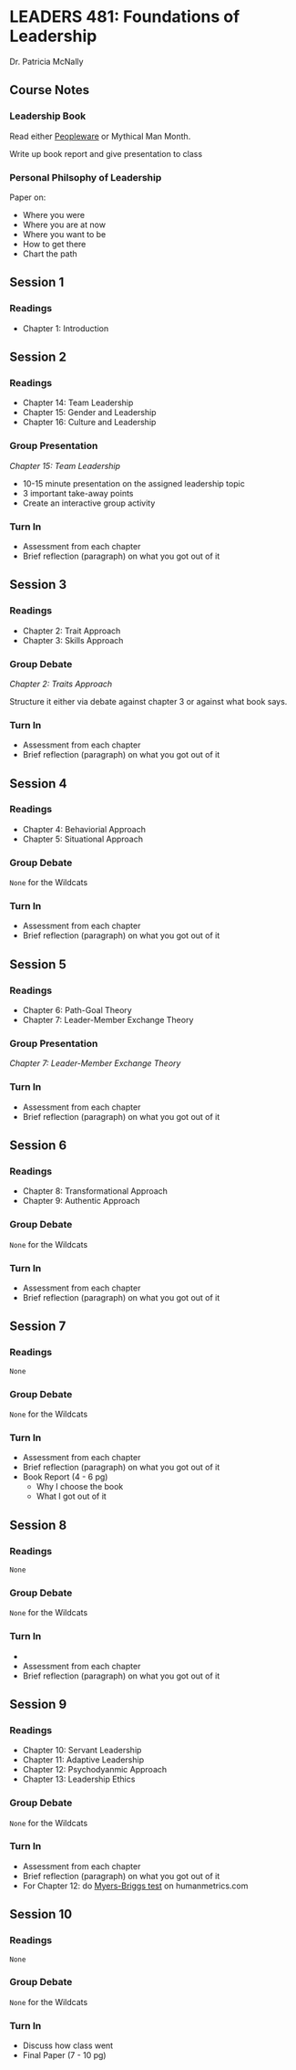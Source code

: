 # LEADERS 481: Foundations of Leadership

Dr. Patricia McNally

## Course Notes

### Leadership Book

Read either [Peopleware](https://www.amazon.com/Peopleware-Productive-Projects-Tom-DeMarco/dp/0932633439) or Mythical Man Month.

Write up book report and give presentation to class

### Personal Philsophy of Leadership

Paper on:
* Where you were
* Where you are at now
* Where you want to be
* How to get there
* Chart the path

## Session 1

### Readings

* Chapter 1: Introduction

## Session 2

### Readings

* Chapter 14: Team Leadership
* Chapter 15: Gender and Leadership
* Chapter 16: Culture and Leadership

### Group Presentation

*Chapter 15: Team Leadership*

* 10-15 minute presentation on the assigned leadership topic
* 3 important take-away points
* Create an interactive group activity

### Turn In

* Assessment from each chapter
* Brief reflection (paragraph) on what you got out of it

## Session 3

### Readings

* Chapter 2: Trait Approach
* Chapter 3: Skills Approach

### Group Debate

*Chapter 2: Traits Approach*

Structure it either via debate against chapter 3 or against what book says.

### Turn In

* Assessment from each chapter
* Brief reflection (paragraph) on what you got out of it

## Session 4

### Readings

* Chapter 4: Behaviorial Approach
* Chapter 5: Situational Approach

### Group Debate

`None` for the Wildcats

### Turn In

* Assessment from each chapter
* Brief reflection (paragraph) on what you got out of it

## Session 5

### Readings

* Chapter 6: Path-Goal Theory
* Chapter 7: Leader-Member Exchange Theory

### Group Presentation

*Chapter 7: Leader-Member Exchange Theory*

### Turn In

* Assessment from each chapter
* Brief reflection (paragraph) on what you got out of it

## Session 6

### Readings

* Chapter 8: Transformational Approach
* Chapter 9: Authentic Approach

### Group Debate

`None` for the Wildcats

### Turn In

* Assessment from each chapter
* Brief reflection (paragraph) on what you got out of it

## Session 7

### Readings

`None`

### Group Debate

`None` for the Wildcats

### Turn In

* Assessment from each chapter
* Brief reflection (paragraph) on what you got out of it
* Book Report (4 - 6 pg)
    * Why I choose the book
    * What I got out of it

## Session 8

### Readings

`None`

### Group Debate

`None` for the Wildcats

### Turn In

*
* Assessment from each chapter
* Brief reflection (paragraph) on what you got out of it

## Session 9

### Readings

* Chapter 10: Servant Leadership
* Chapter 11: Adaptive Leadership
* Chapter 12: Psychodyanmic Approach
* Chapter 13: Leadership Ethics

### Group Debate

`None` for the Wildcats

### Turn In

* Assessment from each chapter
* Brief reflection (paragraph) on what you got out of it
* For Chapter 12: do [Myers-Briggs test](http://www.humanmetrics.com/cgi-win/jtypes2.asp) on humanmetrics.com

## Session 10

### Readings

`None`

### Group Debate

`None` for the Wildcats

### Turn In

* Discuss how class went
* Final Paper (7 - 10 pg)
